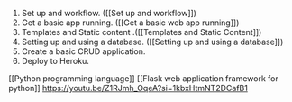 1. Set up and workflow. ([[Set up and workflow]])
2. Get a basic app running. ([[Get a basic web app running]])
3. Templates and Static content .([[Templates and Static Content]])
4. Setting up and using a database. ([[Setting up and using a database]])
5. Create a basic CRUD application.
6. Deploy to Heroku.

[[Python programming language]]
[[Flask web application framework for python]]
https://youtu.be/Z1RJmh_OqeA?si=1kbxHtmNT2DCafB1

